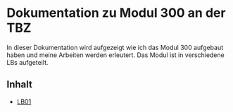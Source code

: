 # Dokumentation zu Modul 300 an der TBZ

In dieser Dokumentation wird aufgezeigt wie ich das Modul 300 aufgebaut haben und meine Arbeiten werden erleutert. Das Modul ist in verschiedene LBs aufgeteilt.


## Inhalt
- [LB01](vagrant/LB01)